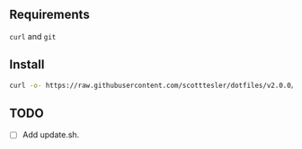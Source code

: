 ## Requirements

`curl` and `git`

## Install

```bash
curl -o- https://raw.githubusercontent.com/scotttesler/dotfiles/v2.0.0/install.sh | bash
```

## TODO

- [ ] Add update.sh.
